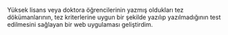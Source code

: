 Yüksek lisans veya doktora öğrencilerinin yazmış oldukları tez dökümanlarının, tez kriterlerine uygun bir şekilde
yazılıp yazılmadığının test edilmesini sağlayan bir web uygulaması geliştirdim.
